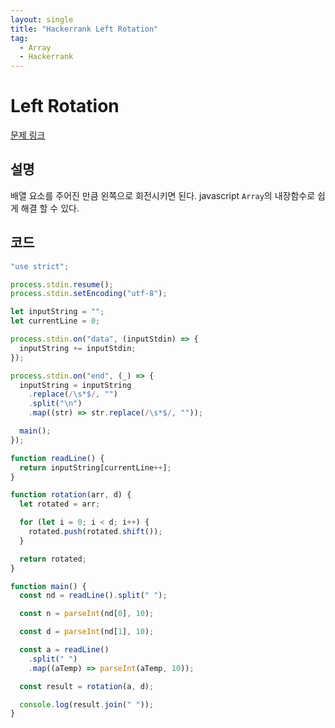 ```yaml
---
layout: single
title: "Hackerrank Left Rotation"
tag:
  - Array
  - Hackerrank
---
```


# Left Rotation

[문제 링크](https://www.hackerrank.com/challenges/array-left-rotation/problem)

## 설명

배열 요소를 주어진 만큼 왼쪽으로 회전시키면 된다. javascript `Array`의 내장함수로 쉽게 해결 할 수 있다.

## 코드

```js
"use strict";

process.stdin.resume();
process.stdin.setEncoding("utf-8");

let inputString = "";
let currentLine = 0;

process.stdin.on("data", (inputStdin) => {
  inputString += inputStdin;
});

process.stdin.on("end", (_) => {
  inputString = inputString
    .replace(/\s*$/, "")
    .split("\n")
    .map((str) => str.replace(/\s*$/, ""));

  main();
});

function readLine() {
  return inputString[currentLine++];
}

function rotation(arr, d) {
  let rotated = arr;

  for (let i = 0; i < d; i++) {
    rotated.push(rotated.shift());
  }

  return rotated;
}

function main() {
  const nd = readLine().split(" ");

  const n = parseInt(nd[0], 10);

  const d = parseInt(nd[1], 10);

  const a = readLine()
    .split(" ")
    .map((aTemp) => parseInt(aTemp, 10));

  const result = rotation(a, d);

  console.log(result.join(" "));
}
```
